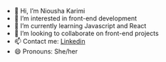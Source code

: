 - 👋 Hi, I’m Niousha Karimi
- 👀 I’m interested in front-end development
- 🌱 I’m currently learning Javascript and React
- 💞️ I’m looking to collaborate on front-end projects
- 📫 Contact me: [Linkedin](https://www.linkedin.com/in/newsha-karimi/)
- 😄 Pronouns: She/her

<!---
vanta-source/vanta-source is a ✨ special ✨ repository because its `README.md` (this file) appears on your GitHub profile.
You can click the Preview link to take a look at your changes.
--->
